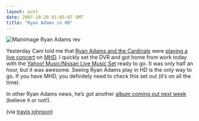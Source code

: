 ```yaml
---
layout: post
date: 2007-10-20 01:05:07 GMT
title: "Ryan Adams in HD"
---
```

<p><img src="http://www.eightfivethree.com/wp-content/uploads/2007/10/mainimage-ryan-adams-rev.jpg" alt="Mainimage Ryan Adams rev" title="" /></p><p>Yesterday Cam told me that <a href="http://ryan-adams.com/RyanAdams.html" title="Ryan Adams :: Home">Ryan Adams and the Cardinals</a> were <a href="http://music.yahoo.com/promo-31904706-222-20070904-" title="Yahoo! Music">playing a live concert</a> on <a href="http://www.mhd.tv/" title="MHD">MHD</a>. I quickly set the DVR and got home from work today with the <a href="http://music.yahoo.com/promo-31904706-208-20061120-" title="Yahoo! Music">Yahoo! Music/Nissan Live Music Set</a> ready to go. It was only half an hour, but it was awesome. Seeing Ryan Adams play in HD is the only way to go. If you have MHD, you definitely need to check this set out (it’s on all the time).</p><p>In other Ryan Adams news, he’s got another <a href="http://amazon.com/dp/B000VZC4DK" title="Amazon.com: Follow The Lights: Music: Ryan Adams &amp; the Cardinals">album coming out next week</a> (believe it or not!).</p><p>
 (via <a href="http://www.eightfivethree.com/2007/10/19/ryan-adams-in-hd/">travis johnson</a>)</p>